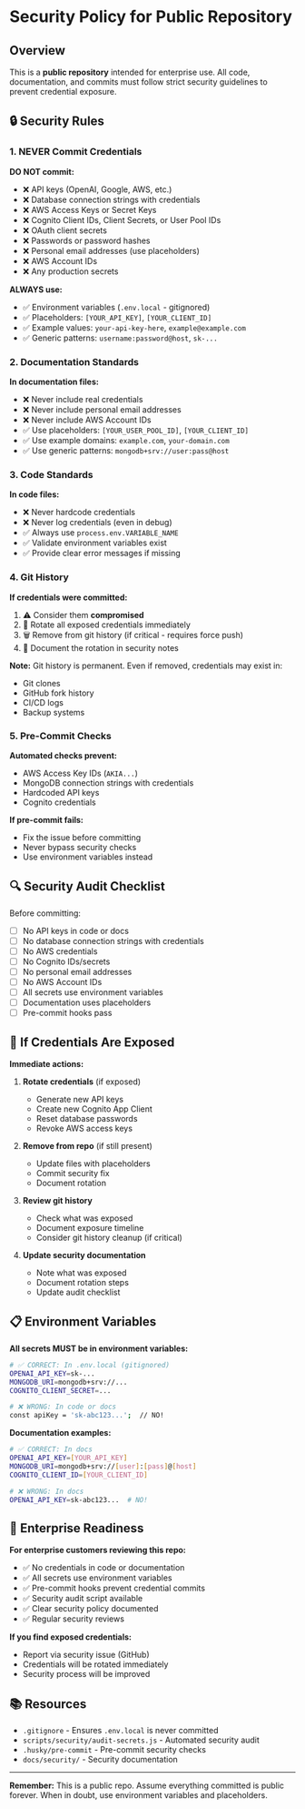 # Security Policy for Public Repository

## Overview

This is a **public repository** intended for enterprise use. All code, documentation, and commits must follow strict security guidelines to prevent credential exposure.

## 🔒 Security Rules

### 1. **NEVER Commit Credentials**

**DO NOT commit:**

- ❌ API keys (OpenAI, Google, AWS, etc.)
- ❌ Database connection strings with credentials
- ❌ AWS Access Keys or Secret Keys
- ❌ Cognito Client IDs, Client Secrets, or User Pool IDs
- ❌ OAuth client secrets
- ❌ Passwords or password hashes
- ❌ Personal email addresses (use placeholders)
- ❌ AWS Account IDs
- ❌ Any production secrets

**ALWAYS use:**

- ✅ Environment variables (`.env.local` - gitignored)
- ✅ Placeholders: `[YOUR_API_KEY]`, `[YOUR_CLIENT_ID]`
- ✅ Example values: `your-api-key-here`, `example@example.com`
- ✅ Generic patterns: `username:password@host`, `sk-...`

### 2. **Documentation Standards**

**In documentation files:**

- ❌ Never include real credentials
- ❌ Never include personal email addresses
- ❌ Never include AWS Account IDs
- ✅ Use placeholders: `[YOUR_USER_POOL_ID]`, `[YOUR_CLIENT_ID]`
- ✅ Use example domains: `example.com`, `your-domain.com`
- ✅ Use generic patterns: `mongodb+srv://user:pass@host`

### 3. **Code Standards**

**In code files:**

- ❌ Never hardcode credentials
- ❌ Never log credentials (even in debug)
- ✅ Always use `process.env.VARIABLE_NAME`
- ✅ Validate environment variables exist
- ✅ Provide clear error messages if missing

### 4. **Git History**

**If credentials were committed:**

1. ⚠️ Consider them **compromised**
2. 🔄 Rotate all exposed credentials immediately
3. 🗑️ Remove from git history (if critical - requires force push)
4. 📝 Document the rotation in security notes

**Note:** Git history is permanent. Even if removed, credentials may exist in:

- Git clones
- GitHub fork history
- CI/CD logs
- Backup systems

### 5. **Pre-Commit Checks**

**Automated checks prevent:**

- AWS Access Key IDs (`AKIA...`)
- MongoDB connection strings with credentials
- Hardcoded API keys
- Cognito credentials

**If pre-commit fails:**

- Fix the issue before committing
- Never bypass security checks
- Use environment variables instead

## 🔍 Security Audit Checklist

Before committing:

- [ ] No API keys in code or docs
- [ ] No database connection strings with credentials
- [ ] No AWS credentials
- [ ] No Cognito IDs/secrets
- [ ] No personal email addresses
- [ ] No AWS Account IDs
- [ ] All secrets use environment variables
- [ ] Documentation uses placeholders
- [ ] Pre-commit hooks pass

## 🚨 If Credentials Are Exposed

**Immediate actions:**

1. **Rotate credentials** (if exposed)
   - Generate new API keys
   - Create new Cognito App Client
   - Reset database passwords
   - Revoke AWS access keys

2. **Remove from repo** (if still present)
   - Update files with placeholders
   - Commit security fix
   - Document rotation

3. **Review git history**
   - Check what was exposed
   - Document exposure timeline
   - Consider git history cleanup (if critical)

4. **Update security documentation**
   - Note what was exposed
   - Document rotation steps
   - Update audit checklist

## 📋 Environment Variables

**All secrets MUST be in environment variables:**

```bash
# ✅ CORRECT: In .env.local (gitignored)
OPENAI_API_KEY=sk-...
MONGODB_URI=mongodb+srv://...
COGNITO_CLIENT_SECRET=...

# ❌ WRONG: In code or docs
const apiKey = 'sk-abc123...';  // NO!
```

**Documentation examples:**

```bash
# ✅ CORRECT: In docs
OPENAI_API_KEY=[YOUR_API_KEY]
MONGODB_URI=mongodb+srv://[user]:[pass]@[host]
COGNITO_CLIENT_ID=[YOUR_CLIENT_ID]

# ❌ WRONG: In docs
OPENAI_API_KEY=sk-abc123...  # NO!
```

## 🔐 Enterprise Readiness

**For enterprise customers reviewing this repo:**

- ✅ No credentials in code or documentation
- ✅ All secrets use environment variables
- ✅ Pre-commit hooks prevent credential commits
- ✅ Security audit script available
- ✅ Clear security policy documented
- ✅ Regular security reviews

**If you find exposed credentials:**

- Report via security issue (GitHub)
- Credentials will be rotated immediately
- Security process will be improved

## 📚 Resources

- `.gitignore` - Ensures `.env.local` is never committed
- `scripts/security/audit-secrets.js` - Automated security audit
- `.husky/pre-commit` - Pre-commit security checks
- `docs/security/` - Security documentation

---

**Remember:** This is a public repo. Assume everything committed is public forever. When in doubt, use environment variables and placeholders.
